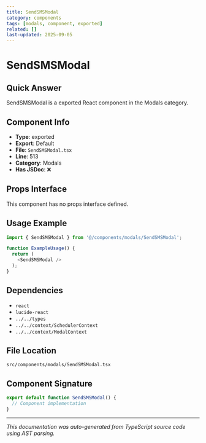 ```yaml
---
title: SendSMSModal
category: components
tags: [modals, component, exported]
related: []
last-updated: 2025-09-05
---
```


# SendSMSModal

## Quick Answer
SendSMSModal is a exported React component in the Modals category.

## Component Info

- **Type**: exported
- **Export**: Default
- **File**: `SendSMSModal.tsx`
- **Line**: 513
- **Category**: Modals
- **Has JSDoc**: ❌

## Props Interface

This component has no props interface defined.

## Usage Example

```typescript
import { SendSMSModal } from '@/components/modals/SendSMSModal';

function ExampleUsage() {
  return (
    <SendSMSModal />
  );
}
```

## Dependencies


- `react`
- `lucide-react`
- `../../types`
- `../../context/SchedulerContext`
- `../../context/ModalContext`


## File Location

`src/components/modals/SendSMSModal.tsx`

## Component Signature

```typescript
export default function SendSMSModal() { 
  // Component implementation
}
```

---

*This documentation was auto-generated from TypeScript source code using AST parsing.*
